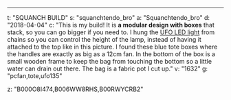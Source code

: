 ---
t: "SQUANCH BUILD"
s: "squanchtendo_bro"
a: "Squanchtendo_bro"
d: "2018-04-04"
c: "This is my build! It is <strong>a modular design with boxes</strong> that stack, so you can go bigger if you need to. I hung the <a href='https://amzn.to/36NO5zr'>UFO LED light</a> from chains so you can control the height of the lamp, instead of having it attached to the top like in this picture. I found these blue tote boxes where the handles are exactly as big as a 12cm fan. In the bottom of the box is a small wooden frame to keep the bag from touching the bottom so a little water can drain out there. The bag is a fabric pot I cut up."
v: "1632"
g: "pcfan,tote,ufo135"

z: "B000O8I474,B006WW8RHS,B00RWYCRB2"
